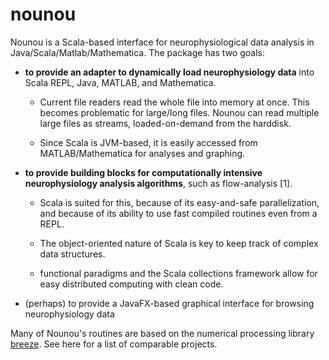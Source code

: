 # nounou

Nounou is a Scala-based interface for neurophysiological data analysis in Java/Scala/Matlab/Mathematica.
The package has two goals:

* **to provide an adapter to dynamically load neurophysiology data** into Scala REPL, Java, MATLAB, and Mathematica. 

     * Current file readers read the whole file into memory at once. This becomes problematic for large/long files. Nounou can read multiple large files as streams, loaded-on-demand from the harddisk.

     * Since Scala is JVM-based, it is easily accessed from MATLAB/Mathematica for analyses and graphing.


* **to provide building blocks for computationally intensive neurophysiology analysis algorithms**, such as flow-analysis [1]. 

     * Scala is suited for this, because of its easy-and-safe parallelization, and because of its ability to use fast compiled routines even from a REPL.

     * The object-oriented nature of Scala is key to keep track of complex data structures.

     * functional paradigms and the Scala collections framework allow for easy distributed computing with clean code.
 

* (perhaps) to provide a JavaFX-based graphical interface for browsing neurophysiology data


Many of Nounou's routines are based on the numerical processing library [breeze](http://github.com/scalanlp/breeze).
See here for a list of comparable projects.
